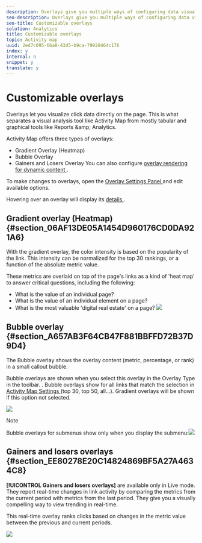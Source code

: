 ```yaml
---
description: Overlays give you multiple ways of configuring data visualization so that you can easily see and understand the popularity of links on a page.
seo-description: Overlays give you multiple ways of configuring data visualization so that you can easily see and understand the popularity of links on a page.
seo-title: Customizable overlays
solution: Analytics
title: Customizable overlays
topic: Activity map
uuid: 2ed7c095-66a8-43d5-b9ca-79928464c176
index: y
internal: n
snippet: y
translate: y
---
```


# Customizable overlays

Overlays let you visualize click data directly on the page. This is what separates a visual analysis tool like Activity Map from mostly tabular and graphical tools like Reports &amp;amp; Analytics. 

Activity Map offers three types of overlays: 

* Gradient Overlay (Heatmap)
* Bubble Overlay
* Gainers and Losers Overlay
You can also configure [ overlay rendering for dynamic content ](s.tl()-track-custom-elements#section_FD24B61A732149C7B58BA957DD84A5E7). 

To make changes to overlays, open the [ Overlay Settings Panel ](c_Overlay_settings_panel.md#concept_7881624ACCF44F92985D4594080B9800) and edit available options. 

Hovering over an overlay will display its [ details ](overlay_details.md#concept_BD67DD1BA4D2463FB22898C3176019BF). 

## Gradient overlay (Heatmap) {#section_06AF13DE05A1454D960176CD0DA921A6}

With the gradient overlay, the color intensity is based on the popularity of the link. This intensity can be normalized for the top 30 rankings, or a function of the absolute metric value. 

These metrics are overlaid on top of the page's links as a kind of 'heat map' to answer critical questions, including the following: 

* What is the value of an individual page?
* What is the value of an individual element on a page?
* What is the most valuable 'digital real estate' on a page?
![](assets/gradient.png) 

## Bubble overlay {#section_A657AB3F64CB47F881BBFFD72B37D9D4}

The Bubble overlay shows the overlay content (metric, percentage, or rank) in a small callout bubble. 

Bubble overlays are shown when you select this overlay in the Overlay Type in the toolbar. . Bubble overlays show for all links that match the selection in [ Activity Map Settings ](c_Overlay_settings_panel.md#concept_7881624ACCF44F92985D4594080B9800) (top 30, top 50, all...). Gradient overlays will be shown if this option not selected. 

![](assets/bubble_overlay.png) 

>[!NOTE]
>
>Bubble overlays for submenus show only when you display the submenu:![](assets/bubbles_submenu.png)



## Gainers and losers overlays {#section_EE80278E20C14824869BF5A27A4634C8}

**[!UICONTROL  Gainers and losers overlays]** are available only in Live mode. They report real-time changes in link activity by comparing the metrics from the current period with metrics from the last period. They give you a visually compelling way to view trending in real-time. 

This real-time overlay ranks clicks based on changes in the metric value between the previous and current periods. 

![](assets/gainers_losers.png) 
